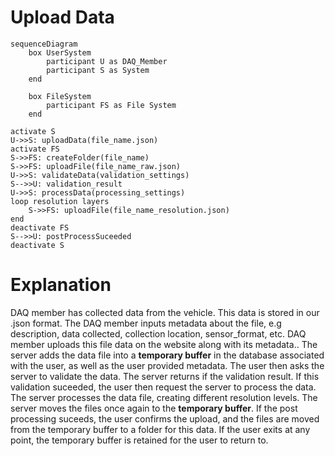 # Upload Data
```mermaid
sequenceDiagram
    box UserSystem
        participant U as DAQ_Member
        participant S as System
    end

    box FileSystem
        participant FS as File System
    end

activate S
U->>S: uploadData(file_name.json)
activate FS
S->>FS: createFolder(file_name)
S->>FS: uploadFile(file_name_raw.json)
U->>S: validateData(validation_settings)
S-->>U: validation_result
U->>S: processData(processing_settings)
loop resolution layers
    S->>FS: uploadFile(file_name_resolution.json)
end
deactivate FS
S-->>U: postProcessSuceeded
deactivate S
```

# Explanation

DAQ member has collected data from the vehicle. This data is stored in our .json format. The DAQ member inputs metadata about the file, e.g description, data collected, collection location, sensor_format, etc. DAQ member uploads this file data on the website along with its metadata.. The server adds the data file into a **temporary buffer** in the database associated with the user, as well as the user provided metadata. The user then asks the server to validate the data. The server returns if the validation result. If this validation suceeded, the user then request the server to process the data. The server processes the data file, creating different resolution levels. The server moves the files once again to the **temporary buffer**. If the post processing suceeds, the user confirms the upload, and the files are moved from the temporary buffer to a folder for this data. If the user exits at any point, the temporary buffer is retained for the user to return to.